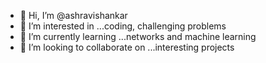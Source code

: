 - 👋 Hi, I’m @ashravishankar
- 👀 I’m interested in ...coding, challenging problems
- 🌱 I’m currently learning ...networks and machine learning
- 💞️ I’m looking to collaborate on ...interesting projects

<!---
ashravishankar/ashravishankar is a ✨ special ✨ repository because its `README.md` (this file) appears on your GitHub profile.
You can click the Preview link to take a look at your changes.
--->
